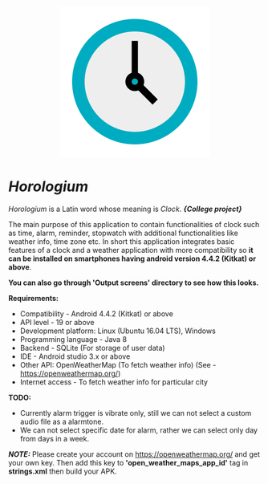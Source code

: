 <p align="center">
<img src="Horologium.png" alt="Horologium"/>
</p>

# *Horologium*

*Horologium* is a Latin word whose meaning is *Clock*. ***{College project}***

The main purpose of this application to contain functionalities of clock such as time, alarm, reminder, stopwatch with additional functionalities like weather info, time zone etc.
In short this application integrates basic features of a clock and a weather application with more compatibility so **it can be installed on smartphones having android version 4.4.2 (Kitkat) or above**.

**You can also go through 'Output screens' directory to see how this looks.**

**Requirements:**
- Compatibility - Android 4.4.2 (Kitkat) or above
- API level - 19 or above
- Development platform: Linux (Ubuntu 16.04 LTS), Windows
- Programming language - Java 8
- Backend - SQLite (For storage of user data)
- IDE - Android studio 3.x or above
- Other API: OpenWeatherMap (To fetch weather info) (See - https://openweathermap.org/)
- Internet access - To fetch weather info for particular city

**TODO:**
* Currently alarm trigger is vibrate only, still we can not select a custom audio file as a alarmtone.
* We can not select specific date for alarm, rather we can select only day from days in a week.

***NOTE:***
Please create your account on https://openweathermap.org/ and get your own key. Then add this key to **'open_weather_maps_app_id'** tag in **strings.xml** then build your APK.

